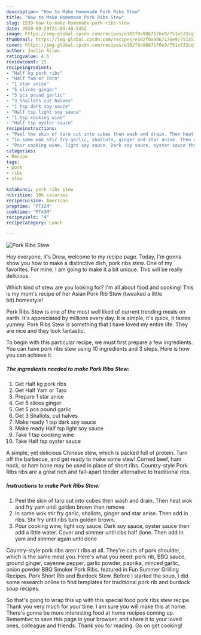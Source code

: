 ```yaml
---
description: "How to Make Homemade Pork Ribs Stew"
title: "How to Make Homemade Pork Ribs Stew"
slug: 1539-how-to-make-homemade-pork-ribs-stew
date: 2020-09-29T21:04:40.545Z
image: https://img-global.cpcdn.com/recipes/e102f0a9867176e9/751x532cq70/pork-ribs-stew-recipe-main-photo.jpg
thumbnail: https://img-global.cpcdn.com/recipes/e102f0a9867176e9/751x532cq70/pork-ribs-stew-recipe-main-photo.jpg
cover: https://img-global.cpcdn.com/recipes/e102f0a9867176e9/751x532cq70/pork-ribs-stew-recipe-main-photo.jpg
author: Justin Allen
ratingvalue: 4.6
reviewcount: 15
recipeingredient:
- "Half kg pork ribs"
- "Half Yam or Taro"
- "1 star anise"
- "5 slices ginger"
- "5 pcs pound garlic"
- "3 Shallots cut halves"
- "1 tsp dark soy sauce"
- "Half tsp light soy sauce"
- "1 tsp cooking wine"
- "Half tsp oyster sauce"
recipeinstructions:
- "Peel the skin of taro cut into cubes then wash and drain. Then heat wok and fry yam until golden brown then remove"
- "In same wok stir fry garlic, shallots, ginger and star anise. Then add in ribs. Stir fry until ribs turn golden brown."
- "Pour cooking wine, light soy sauce. Dark soy sauce, oyster sauce then add a little water. Cover and simmer until ribs half done. Then add in yam and simmer again until done"
categories:
- Recipe
tags:
- pork
- ribs
- stew

katakunci: pork ribs stew 
nutrition: 106 calories
recipecuisine: American
preptime: "PT32M"
cooktime: "PT43M"
recipeyield: "4"
recipecategory: Lunch

---
```



![Pork Ribs Stew](https://img-global.cpcdn.com/recipes/e102f0a9867176e9/751x532cq70/pork-ribs-stew-recipe-main-photo.jpg)

Hey everyone, it's Drew, welcome to my recipe page. Today, I'm gonna show you how to make a distinctive dish, pork ribs stew. One of my favorites. For mine, I am going to make it a bit unique. This will be really delicious.

Which kind of stew are you looking for? I&#39;m all about food and cooking! This is my mom&#39;s recipe of her Asian Pork Rib Stew (tweaked a little bit).homestyle!

Pork Ribs Stew is one of the most well liked of current trending meals on earth. It's appreciated by millions every day. It is simple, it's quick, it tastes yummy. Pork Ribs Stew is something that I have loved my entire life. They are nice and they look fantastic.


To begin with this particular recipe, we must first prepare a few ingredients. You can have pork ribs stew using 10 ingredients and 3 steps. Here is how you can achieve it.

<!--inarticleads1-->

##### The ingredients needed to make Pork Ribs Stew:

1. Get Half kg pork ribs
1. Get Half Yam or Taro
1. Prepare 1 star anise
1. Get 5 slices ginger
1. Get 5 pcs pound garlic
1. Get 3 Shallots, cut halves
1. Make ready 1 tsp dark soy sauce
1. Make ready Half tsp light soy sauce
1. Take 1 tsp cooking wine
1. Take Half tsp oyster sauce


A simple, yet delicious Chinese stew, which is packed full of protein. Turn off the barbecue, and get ready to make some stew! Corned beef, ham hock, or ham bone may be used in place of short ribs. Country-style Pork Ribs ribs are a great rich and fall-apart tender alternative to traditional ribs. 

<!--inarticleads2-->

##### Instructions to make Pork Ribs Stew:

1. Peel the skin of taro cut into cubes then wash and drain. Then heat wok and fry yam until golden brown then remove
1. In same wok stir fry garlic, shallots, ginger and star anise. Then add in ribs. Stir fry until ribs turn golden brown.
1. Pour cooking wine, light soy sauce. Dark soy sauce, oyster sauce then add a little water. Cover and simmer until ribs half done. Then add in yam and simmer again until done


Country-style pork ribs aren&#39;t ribs at all. They&#39;re cuts of pork shoulder, which is the same meat you. Here&#39;s what you need: pork rib, BBQ sauce, ground ginger, cayenne pepper, garlic powder, paprika, minced garlic, onion powder BBQ Smoker Pork Ribs. featured in Fun Summer Grilling Recipes. Pork Short Rib and Burdock Stew. Before I started the soup, I did some research online to find templates for traditional pork rib and burdock soup recipes. 

So that's going to wrap this up with this special food pork ribs stew recipe. Thank you very much for your time. I am sure you will make this at home. There's gonna be more interesting food at home recipes coming up. Remember to save this page in your browser, and share it to your loved ones, colleague and friends. Thank you for reading. Go on get cooking!
